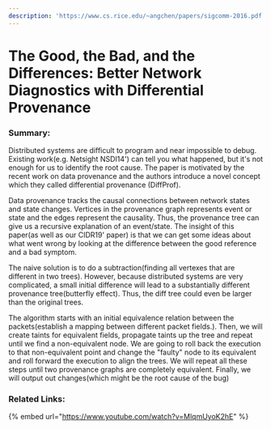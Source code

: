 ```yaml
---
description: 'https://www.cs.rice.edu/~angchen/papers/sigcomm-2016.pdf'
---
```


# The Good, the Bad, and the Differences: Better Network Diagnostics with Differential Provenance

### Summary:

Distributed systems are difficult to program and near impossible to debug. Existing work\(e.g. Netsight NSDI14'\) can tell you what happened, but it's not enough for us to identify the root cause. The paper is motivated by the recent work on data provenance and the authors introduce a novel concept which they called differential provenance \(DiffProf\).

Data provenance tracks the causal connections between network states and state changes. Vertices in the provenance graph represents event or state and the edges represent the causality. Thus, the provenance tree can give us a recursive explanation of an event/state. The insight of this paper\(as well as our CIDR19' paper\) is that we can get some ideas about what went wrong by looking at the difference between the good reference and a bad symptom.

The naive solution is to do a subtraction\(finding all vertexes that are different in two trees\). However, because distributed systems are very complicated, a small initial difference will lead to a substantially different provenance tree\(butterfly effect\). Thus, the diff tree could even be larger than the original trees.

The algorithm starts with an initial equivalence relation between the packets\(establish a mapping between different packet fields.\). Then, we will create taints for equivalent fields, propagate taints up the tree and repeat until we find a non-equivalent node. We are going to roll back the execution to that non-equivalent point and change the "faulty" node to its equivalent and roll forward the execution to align the trees. We will repeat all these steps until two provenance graphs are completely equivalent. Finally, we will output out changes\(which might be the root cause of the bug\)

### Related Links:

{% embed url="https://www.youtube.com/watch?v=MlqmUyoK2hE" %}



